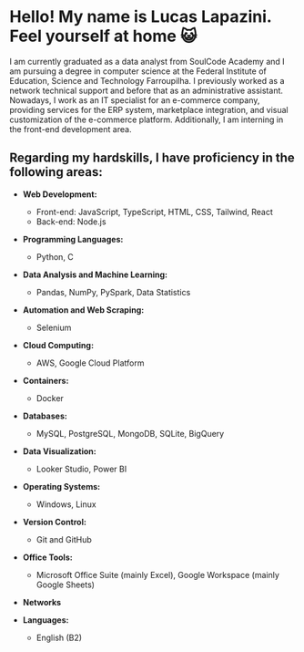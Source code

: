 # Hello! My name is Lucas Lapazini. Feel yourself at home :smiley_cat:

I am currently graduated as a data analyst from SoulCode Academy and I am pursuing a degree in computer science at the Federal Institute of Education, Science and Technology Farroupilha. I previously worked as a network technical support and before that as an administrative assistant. Nowadays, I work as an IT specialist for an e-commerce company, providing services for the ERP system, marketplace integration, and visual customization of the e-commerce platform. Additionally, I am interning in the front-end development area.

## Regarding my hardskills, I have proficiency in the following areas:

- **Web Development:**
  - Front-end: JavaScript, TypeScript, HTML, CSS, Tailwind, React
  - Back-end: Node.js

- **Programming Languages:**
  - Python, C

- **Data Analysis and Machine Learning:**
  - Pandas, NumPy, PySpark, Data Statistics

- **Automation and Web Scraping:**
  - Selenium

- **Cloud Computing:**
  - AWS, Google Cloud Platform

- **Containers:**
  - Docker

- **Databases:**
  - MySQL, PostgreSQL, MongoDB, SQLite, BigQuery

- **Data Visualization:**
  - Looker Studio, Power BI

- **Operating Systems:**
  - Windows, Linux

- **Version Control:**
  - Git and GitHub

- **Office Tools:**
  - Microsoft Office Suite (mainly Excel), Google Workspace (mainly Google Sheets)

- **Networks**

- **Languages:**
  - English (B2)
